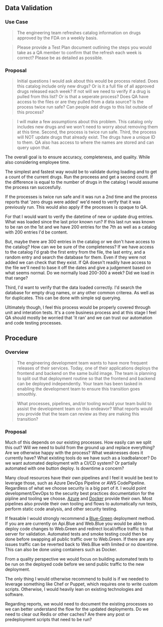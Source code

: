 ## Data Validation

### Use Case
>The engineering team refreshes catalog information on drugs approved by the FDA
on a weekly basis.

>Please provide a Test Plan document outlining the steps you would take as a QA member to
confirm that the refresh each week is correct? Please be as detailed as possible.

### Proposal

> Initial questions I would ask about this would be process related. Does this catalog include only new drugs? Or is it a full file of all approved drugs released each week? If not will we need to verify if a drug is pulled from this list? Or is that a seperate process? Does QA have access to the files or are they pulled from a data source? Is the process twice run safe? Can people add drugs to this list outside of this process?

>I will make a few assumptions about this problem. This catalog only includes new drugs and we won't need to worry about removing them at this time. Second, the process is twice run safe. Third, the process will NOT update drugs that already exist. The drugs have a unique ID to them. QA also has access to where the names are stored and can query upon that.

The overall goal is to ensure accuracy, completeness, and quality. While also considering employee time. 

The simplest and fastest way would be to validate during loading and to get a count of the current drugs. Run the proceess and get a second count. If the difference is equal to the number of drugs in the catalog I would assume the process ran succesfully. 

If the processes is twice run safe and it was run a 2nd time and the process reports that 'zero drugs were added' we'd need to verify that it was previously run. This would also apply if the processes is opaque to QA.

For that I would want to verify the datetime of new or update drug entries. What was loaded since the last prior known run? If this last run was known to be ran on the 1st and we have 200 entries for the 7th as well as a catalog with 200 entries I'd be content.

But, maybe there are 300 entries in the catalog or we don't have access to the catalog? How can we be sure of the completeness? If we have access to the catalog I'd grab the first entry from the file, the last entry, and a random entry and search the database for them. Even if they were not added we can check that they exist. If QA doesn't readily have access to the file we'll need to base it off the dates and give a judgement based on what seems normal. Do we normally load 200-300 a week? Did we load in that range? 

Third, I'd want to verify that the data loaded correctly. I'd search the database for empty drug names, or any other common criterea. As well as for duplicates. This can be done with simple sql querying. 

Ultimately though, I feel this process would be properly covered through unit and interation tests. It's a core business process and at this stage I feel QA should mostly be worried that 'it ran' and we can trust our automation and code testing processes.


## Procedure
### Overview
>The engineering development team wants to have more frequent releases of their services.
Today, one of their applications deploys the frontend and backend on the same build image.
The team is planning to split out that deployment routine so that the frontend and backend can
be deployed independently. Your team has been tasked in enabling the development team to
ensure this transition goes smoothly.

>What processes, pipelines, and/or tooling would your team build to assist the development
team on this endeavor? What reports would you provide that the team can review as they are
making this transition?
### Proposal

Much of this depends on our existing processes. How easily can we split this out? Will we need to build from the ground up and replace everything? Are we otherwise happy with the process? What weaknesses does it currently have? What existing tools do we have such as a loadbalancer? Do we want automated deployment with a CI/CD system? Or partially automated with one button deploy. Is downtime a concern?

Many cloud resources have their own pipelines and I feel it would be best to leverage those, such as Azure DevOps Pipeline or AWS CodePipeline. Regardless of what we choose security is a big part of it. I would point development/DevOps to the security best practices documentation for the pipline and tooling we choose. [Azure](https://docs.microsoft.com/en-us/azure/devops/migrate/security-validation-cicd-pipeline?view=azure-devops&viewFallbackFrom=vsts) and [Docker](https://docs.docker.com/engine/security/) provide their own. Most pipelines also provide their own tooling and flows to automatically run tests, perform static code analysis, and other security testing.

If feasable I would strongly recommend a [Blue-Green](https://azure.microsoft.com/en-us/blog/blue-green-deployments-using-azure-traffic-manager/) deployment method. If you are are currently on Api.Blue and Web.Blue you would be able to deploy code changes to Web.Green and redirect local/office traffic to that server for validation. Automated tests and smoke testing could then be done before swapping all public traffic over to Web.Green. If there are any issues traffic can be reverted back to Web.Blue with limited or no downtime. This can also be done using containers such as Docker.

From a quality perspective we would focus on building automated tests to be run on the deployed code before we send public traffic to the new deployment.

The only thing I would otherwise recommend to build is if we needed to leverage something like Chef or Puppet, which requires one to write custom scripts. Otherwise, I would heavily lean on existing technologies and software.

Regarding reports, we would need to document the existing processes so we can better understand the flow for the updated deployments. Do we need to clear out Redis or other caches? Are there any post or predeployment scripts that need to be run?
